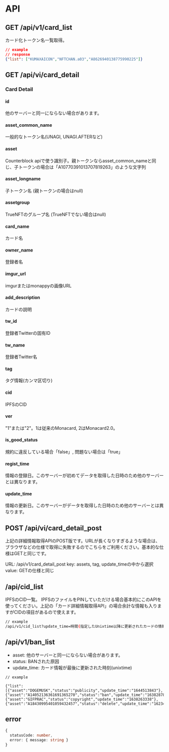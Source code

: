# API

## GET /api/v1/card_list

カード化トークン名一覧取得。

```json
// example
// response
{"list": ["KUMAXAICON","NFTCHAN.a03","A8626940138775990225"]}
```


## GET /api/vi/card_detail

### Card Detail

#### id

他のサーバーと同一にならない場合があります。

#### asset_common_name

一般的なトークン名(UNAGI, UNAGI.AFTERなど)

#### asset

Counterblock apiで使う識別子。親トークンならasset_common_nameと同じ、子トークンの場合は「A10770391013707819263」のような文字列

#### asset_longname

子トークン名 (親トークンの場合はnull)

#### assetgroup

TrueNFTのグループ名 (TrueNFTでない場合はnull)

#### card_name

カード名

#### owner_name

登録者名

#### imgur_url

imgurまたはmonappyの画像URL

#### add_description

カードの説明

#### tw_id

登録者Twitterの固有ID

#### tw_name

登録者Twitter名

#### tag

タグ情報(カンマ区切り)

#### cid

IPFSのCID

#### ver

"1"または"2"。1は従来のMonacard, 2はMonacard2.0。

#### is_good_status

規約に違反している場合「false」, 問題ない場合は「true」

#### regist_time

情報の登録日。このサーバーが初めてデータを取得した日時のため他のサーバーとは異なります。

#### update_time

情報の更新日。このサーバーがデータを取得した日時のため他のサーバーとは異なります。

## POST /api/vi/card_detail_post

上記の詳細情報取得APIのPOST版です。URLが長くなりすぎるような場合は、ブラウザなどの仕様で取得に失敗するのでこちらをご利用ください。基本的な仕様はGETと同じです。

URL: /api/v1/card_detail_post
key: assets, tag, update_timeの中から選択
value: GETの仕様と同じ

## /api/cid_list

IPFSのCID一覧。
IPFSのファイルをPINしていただける場合基本的にこのAPIを使ってください。上記の「カード詳細情報取得API」の場合余計な情報も入りますがCIDの項目があるので使えます。

``` bash
// example
/api/v1/cid_list?update_time=時間(指定したUnixtime以降に更新されたカードの情報)
```

## /api/v1/ban_list

- asset: 他のサーバーと同一にならない場合があります。
- status: BANされた原因
- update_time: カード情報が最後に更新された時刻(unixtime)

```
// example

{"list":[{"asset":"DOGEMUSK","status":"publicity","update_time":"1644513843"},{"asset":"A14052136361691365270","status":"ban","update_time":"1638287861"},{"asset":"GIFPRAC","status":"copyright","update_time":"1638263338"},{"asset":"A18430995401059432457","status":"delete","update_time":"1623401187"}]}
```

## error

```typescript
{
  statusCode: number,
  error: { message: string }
}
```
